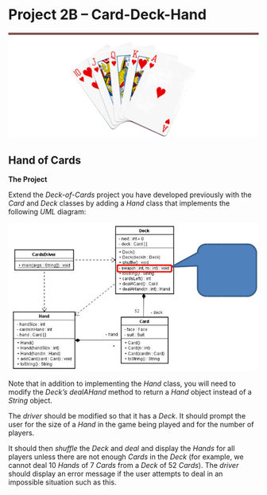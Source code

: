 # Project 2B – Card-Deck-Hand

![](media/c00d0fca321da5d85b25f8ba421afc67.jpg)

## Hand of Cards

**The Project**

Extend the *Deck-of-Cards* project you have developed previously with the *Card*
and *Deck* classes by adding a *Hand* class that implements the following *UML*
diagram:

![](media/d96c8a05638ca4862c4c8cfb2b00b787.jpg)

Note that in addition to implementing the *Hand* class, you will need to modify
the *Deck’s dealAHand* method to return a *Hand* object instead of a *String*
object.

The *driver* should be modified so that it has a *Deck*. It should prompt the
user for the size of a *Hand* in the game being played and for the number of
players.

It should then *shuffle* the *Deck* and *deal* and display the *Hands* for all
players unless there are not enough *Cards* in the *Deck* (for example, we
cannot deal 10 *Hands* of 7 *Cards* from a *Deck* of 52 *Cards*). The *driver*
should display an error message if the user attempts to deal in an impossible
situation such as this.
